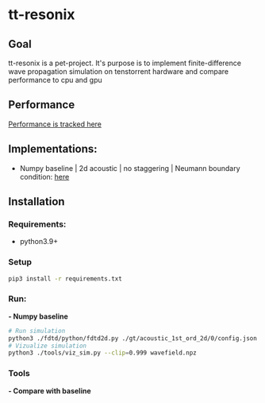 # tt-resonix

## Goal
tt-resonix is a pet-project. It's purpose is to implement finite-difference wave propagation
simulation on tenstorrent hardware and compare performance to cpu and gpu

## Performance
[Performance is tracked here](./docs/performance_acoustic_2d.md)

## Implementations:

- Numpy baseline | 2d acoustic | no staggering | Neumann boundary condition: [here](./fdtd/python/fdtd2d.py)

## Installation
### Requirements:
- python3.9+

### Setup
```bash
pip3 install -r requirements.txt
```

### Run:
**- Numpy baseline**
```bash
# Run simulation
python3 ./fdtd/python/fdtd2d.py ./gt/acoustic_1st_ord_2d/0/config.json --tqdm --output wavefield.npz
# Vizualize simulation
python3 ./tools/viz_sim.py --clip=0.999 wavefield.npz
```

### Tools
**- Compare with baseline**